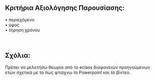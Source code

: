 <h2> Κριτήρια Αξιολόγησης Παρουσίασης:</h2> 

• περιεχόμενο       <br>
• ύφος              <br>
• τήρηση χρόνου
<br>
<br>
<br>

<h2>Σχόλια:</h2>     
Πρέπει να μελετήσω θεωρία από το eclass διαφανειών προηγούμενων ετών σχετικά με το πως φτιάχνω το Powerpoint και το βίντεο.
